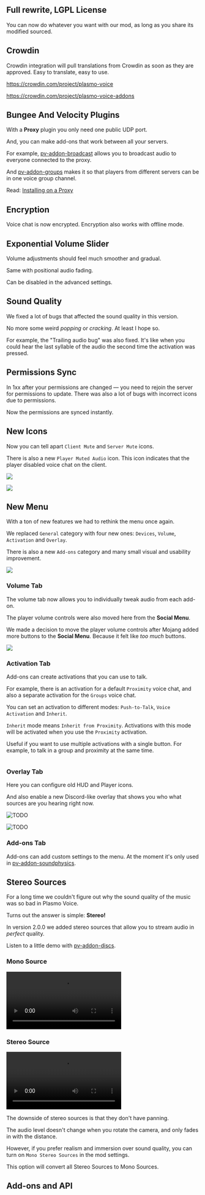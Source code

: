 ## Full rewrite, LGPL License

You can now do whatever you want with our mod, as long as you share its modified sourced. 

## Crowdin

Crowdin integration will pull translations from Crowdin as soon as they are approved. Easy to translate, easy to use. 

https://crowdin.com/project/plasmo-voice

https://crowdin.com/project/plasmo-voice-addons

## Bungee And Velocity Plugins

With a **Proxy** plugin you only need one public UDP port.

And, you can make add-ons that work between all your servers.

For example, [pv-addon-broadcast](/docs/addons/#pv-addon-broadcast) allows you to broadcast audio to everyone connected to the proxy. 

And [pv-addon-groups](/docs/addons/#pv-addon-groups) makes it so that players from different servers can be in one voice group channel.

Read: [Installing on a Proxy](/docs/server/proxy/)

## Encryption

Voice chat is now encrypted. Encryption also works with offline mode.

## Exponential Volume Slider

Volume adjustments should feel much smoother and gradual.

Same with positional audio fading. 

Can be disabled in the advanced settings.

## Sound Quality

We fixed a lot of bugs that affected the sound quality in this version.

No more some weird *popping* or *cracking*. At least I hope so.

For example, the "Trailing audio bug" was also fixed. It's like when you could hear the last syllable of the audio the second time the activation was pressed.

## Permissions Sync

In 1xx after your permissions are changed — you need to rejoin the server for permissions to update. There was also a lot of bugs with incorrect icons due to permissions.

Now the permissions are synced instantly.

## New Icons

Now you can tell apart `Client Mute` and `Server Mute` icons.

There is also a new `Player Muted Audio` icon. This icon indicates that the player disabled voice chat on the client.

![](/new-in-2xx/player-icons.png)

![](/new-in-2xx/hud-icons.png)

## New Menu

With a ton of new features we had to rethink the menu once again.

We replaced `General` category with four new ones: `Devices`, `Volume`, `Activation` and `Overlay`.

There is also a new `Add-ons` category and many small visual and usability improvement.

![](/new-in-2xx/devices-tab.png)

### Volume Tab

The volume tab now allows you to individually tweak audio from each add-on.

The player volume controls were also moved here from the **Social Menu**.

We made a decision to move the player volume controls after Mojang added more buttons to the **Social Menu**. Because it felt like *too much* buttons. 

![](/new-in-2xx/volume-tab.png)

### Activation Tab

Add-ons can create activations that you can use to talk.

For example, there is an activation for a default `Proximity` voice chat, and also a separate activation for the `Groups` voice chat.

You can set an activation to different modes: `Push-to-Talk`, `Voice Activation` and `Inherit`.

`Inherit` mode means `Inherit from Proximity`. Activations with this mode will be activated when you use the `Proximity` activation. 

Useful if you want to use multiple activations with a single button. For example, to talk in a group and proximity at the same time.

![]()

### Overlay Tab

Here you can configure old HUD and Player icons.

And also enable a new Discord-like overlay that shows you who what sources are you hearing right now. 

![TODO]()

![TODO]()

### Add-ons Tab

Add-ons can add custom settings to the menu. At the moment it's only used in [pv-addon-soundphysics](/docs/addons/#pv-addon-sound-physics).

## Stereo Sources

For a long time we couldn't figure out why the sound quality of the music was so bad in Plasmo Voice.

Turns out the answer is simple: **Stereo!** 

In version 2.0.0 we added stereo sources that allow you to stream audio in *perfect* quality.

Listen to a little demo with [pv-addon-discs](/docs/addons/#pv-addon-discs).

### Mono Source

<p> </p>

<video controls>
    <source src="/new-in-2xx/mono.webm">
</video>

### Stereo Source

<p> </p>

<video controls>
    <source src="/new-in-2xx/stereo.webm">
</video>

The downside of stereo sources is that they don't have panning. 

The audio level doesn't change when you rotate the camera, and only fades in with the distance. 

However, if you prefer realism and immersion over sound quality, you can turn on `Mono Stereo Sources` in the mod settings.

This option will convert all Stereo Sources to Mono Sources. 

## Add-ons and API

